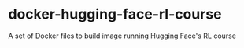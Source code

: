 # docker-hugging-face-rl-course
A set of Docker files to build image running Hugging Face's RL course
